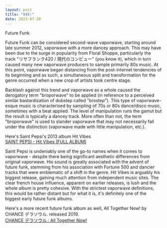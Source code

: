 ```yaml
---
layout: post
title: "945:"
date: 2023-07-20
---
```


Future Funk

Future Funk can be considered second-wave vaporwave, starting around late summer 2012, vaporwave with a more dancey approach. This may have been due to the surge in popularity from Floral Shoppe, particularly the track "リサフランク420 / 現代のコンピュー" (you know it), which in turn caused many new vaporwave producers to sample primarily 80s music. At this point, vaporwave began distancing from the post-internet tendencies of its beginning and as such, a simultaneous split and transformation for the genre occurred when a new crop of artists took centre stage.

Backlash against this trend and vaporwave as a whole caused the derogatory term "broporwave" to be applied (in reference to a perceived similar bastardization of dubstep called "brostep"). This type of vaporwave-esque music is characterised by sampling of 70s or 80s dance/disco music, sometimes with a beat applied. The level of manipulation runs the gamut but the result is typically a dancey track. More often than not, the term "broporwave" is used to slander vaporwave that may not necessarily fall under the distinction (vaporwave made with little manipulation, etc.).

Here's Saint Pepsi's 2013 album Hit Vibes  
[SAINT PEPSI \- Hit Vibes (FULL ALBUM)](https://youtu.be/3r2zleGxv7w)

Saint Pepsi is undeniably one of the go-to names when it comes to vaporwave \- despite there being significant aesthetic differences from original vaporwave. His sound is greatly associated with the advent of future funk, stemming from his association with Fortune 500 and dancier tracks that were emblematic of a shift in the genre. Hit Vibes is arguably his biggest release, gaining much attention from independent music sites. The clear french house influence, apparent on earlier releases, is lush and the whole album is pretty cohesive. With the strictest vaporwave definitions, this would be rather distant but for what it is, it's definitely one of the biggest early future funk albums.

Here's a more recent future funk album as well, All Together Now\! by CHANCE デラソウル. released 2019\.  
[CHANCE デラソウル : All Together Now\!](https://youtu.be/p-ZtyreRIkM)
